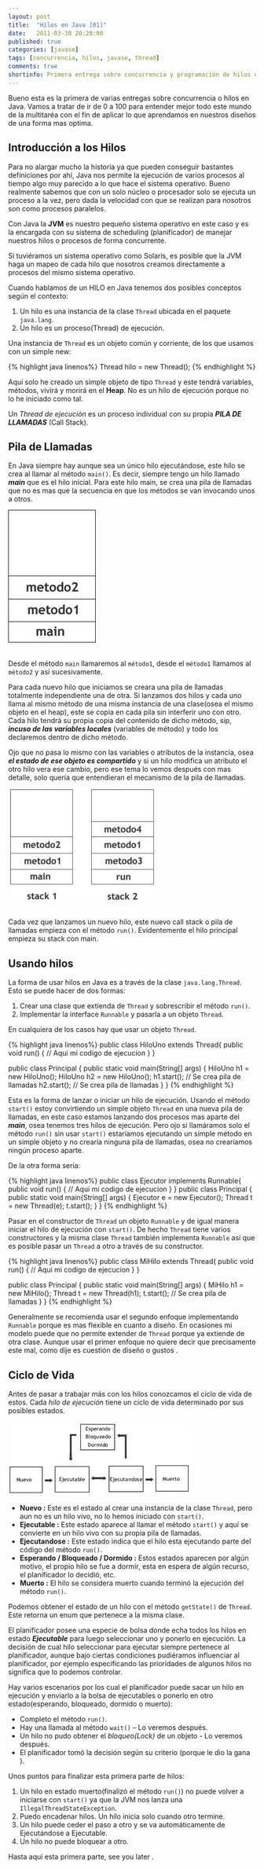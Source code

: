 ```yaml
---
layout: post
title:  "Hilos en Java [01]"
date:   2011-03-30 20:20:00
published: true
categories: [javase]
tags: [concurrencia, hilos, javase, thread]
comments: true
shortinfo: Primera entrega sobre concurrencia y programación de hilos en Java
---
```


Bueno esta es la primera de varias entregas sobre concurrencia o hilos en Java.  Vamos a tratar de ir de 0 a 100 para entender mejor todo este
mundo de la multitaréa con el fin de aplicar lo que aprendamos en nuestros diseños de una forma mas optima.

## Introducción a los Hilos
Para no alargar mucho la historia ya que pueden conseguir bastantes definiciones por ahí, Java nos permite la ejecución de varios procesos al
tiempo algo muy parecido a lo que hace el sistema operativo. Bueno realmente sabemos que con un solo núcleo o procesador solo se ejecuta un proceso
a la vez, pero dada la velocidad con que se realizan para nosotros son como procesos paralelos.

Con Java la **JVM** es nuestro pequeño sistema operativo en este caso y es la encargada con su sistema de scheduling (planificador) de manejar
nuestros hilos o procesos de forma concurrente.

Si tuviéramos un sistema operativo como Solaris, es posible que la JVM haga un mapeo de cada hilo que nosotros creamos directamente a procesos del mismo sistema operativo.

Cuando hablamos de un HILO en Java tenemos dos posibles conceptos según el contexto:

1. Un hilo es una instancia de la clase `Thread` ubicada en el paquete `java.lang`.
2. Un hilo es un proceso(Thread) de ejecución.

Una instancia de `Thread` es un objeto común y corriente, de los que usamos con un simple new:

{% highlight java linenos%}
Thread hilo = new Thread();
{% endhighlight %}<br/>

Aquí solo he creado un simple objeto de tipo `Thread` y este tendrá variables, métodos, vivirá y morirá en el **Heap**. No es un hilo de ejecución porque no lo he iniciado como tal. 

Un _Thread de ejecución_ es un proceso individual con su propia _**PILA DE LLAMADAS**_ (Call Stack).

## Pila de Llamadas
En Java siempre hay aunque sea un único hilo ejecutándose, este hilo se crea al llamar al método `main()`. Es decir, siempre tengo un hilo llamado _**main**_ que es el hilo inicial. Para este hilo main, se crea una pila de llamadas que no es mas que la secuencia en que los métodos se van invocando unos a otros.

![Hilos 01](/images/hilos-01.jpg)<br/><br/>

Desde el método `main` llamaremos al `método1`, desde el `método1` llamamos al `método2` y así sucesivamente.

Para cada nuevo hilo que iniciamos se creara una pila de llamadas totalmente independiente una de otra. Si lanzamos dos hilos y cada uno llama al mismo método de una misma instancia de una clase(osea el mismo objeto en el heap), este se copia en cada pila sin interferir uno con otro. Cada hilo tendrá su propia copia del contenido de dicho método, sip, _**incuso de las variables locales**_ (variables de método) y todo los declaremos dentro de dicho método. 

Ojo que no pasa lo mismo con las variables o atributos de la instancia, osea _**el estado de ese objeto es compartido**_ y si un hilo modifica un atributo el otro hilo vera ese cambio, pero ese tema lo vemos después con mas detalle, solo quería que entendieran el mecanismo de la pila de llamadas.

![Hilos 02](/images/hilos-02.jpg)<br/><br/>

Cada vez que lanzamos un nuevo hilo, este nuevo call stack o pila de llamadas empieza con el método `run()`. Evidentemente el hilo principal empieza su stack con main.

## Usando hilos
La forma de usar hilos en Java es a través de la clase `java.lang.Thread`. Esto se puede hacer de dos formas:

1. Crear una clase que extienda de `Thread` y sobrescribir el método `run()`.
2. Implementar la interface `Runnable` y pasarla a un objeto `Thread`.

En cualquiera de los casos hay que usar un objeto `Thread`.

{% highlight java linenos%}
public class HiloUno extends Thread{
    public void run() {
        // Aqui mi codigo de ejecucion
    }
}
 
public class Principal {
    public static void main(String[] args) {
        HiloUno h1 = new HiloUno();
        HiloUno h2 = new HiloUno();
        h1.start();  // Se crea pila de llamadas
        h2.start();  // Se crea pila de llamadas
    }
}
{% endhighlight %}<br/>

Esta es la forma de lanzar o iniciar un hilo de ejecución. Usando el método `start()` estoy convirtiendo un simple objeto `Thread` en una nueva pila de llamadas, en este caso estamos lanzando dos procesos mas aparte del _**main**_, osea tenemos tres hilos de ejecución. Pero ojo si llamáramos solo el método `run()` sin usar `start()` estaríamos ejecutando un simple método en un simple objeto y no crearía ninguna pila de llamadas, osea no crearíamos ningún proceso aparte. 

De la otra forma sería:

{% highlight java linenos%}
public class Ejecutor implements Runnable{
    public void run() {
        // Aqui mi codigo de ejecucion
    }
}
public class Principal {
    public static void main(String[] args) {
        Ejecutor e = new Ejecutor();
        Thread t = new Thread(e);
        t.start();
    }
}
{% endhighlight %}<br/>

Pasar en el constructor de `Thread` un objeto `Runnable` y de igual manera iniciar el hilo de ejecución con `start()`. De hecho `Thread` tiene varios constructores
y la misma clase `Thread` también implementa `Runnable` así que es posible pasar un `Thread` a otro a través de su constructor.

{% highlight java linenos%}
public class MiHilo extends Thread{
    public void run() {
        // Aqui mi codigo de ejecucion
    }
}
 
public class Principal {
    public static void main(String[] args) {
        MiHilo h1 = new MiHilo();
        Thread t = new Thread(h1);
        t.start();  // Se crea pila de llamadas
    }
}
{% endhighlight %}<br/>

Generalmente se recomienda usar el segundo enfoque implementando `Runnable` porque es mas flexible en cuanto a diseño. En ocasiones mi modelo puede que no permite extender de `Thread` porque ya extiende de otra clase. Aunque usar el primer enfoque no quiere decir que precisamente este mal, como dije es cuestión de diseño o gustos .

## Ciclo de Vida
Antes de pasar a trabajar más con los hilos conozcamos el ciclo de vida de estos. Cada _hilo de ejecución_ tiene un ciclo de vida determinado por sus posibles estados.

![Hilos 03](/images/hilos-03.jpg)

* **Nuevo :** Este es el estado al crear una instancia de la clase `Thread`, pero aun no es un hilo vivo, no lo hemos iniciado con `start()`.
* **Ejecutable :** Este estado aparece al llamar el método `start()` y aquí se convierte en un hilo vivo con su propia pila de llamadas.
* **Ejecutandose :** Este estado indica que el hilo esta ejecutando parte del código del método `run()`.
* **Esperando / Bloqueado / Dormido :** Estos estados aparecen por algún motivo, el propio hilo se fue a dormir, esta en espera de algún recurso, el planificador lo decidió, etc.
* **Muerto :** El hilo se considera muerto cuando terminó la ejecución del método `run()`.

Podemos obtener el estado de un hilo con el método `getState()` de `Thread`. Este retorna un enum que pertenece a la misma clase. 

El planificador posee una especie de bolsa donde echa todos los hilos en estado _**Ejecutable**_ para luego seleccionar uno y ponerlo en ejecución. La decisión de cual hilo seleccionar para ejecutar siempre pertenece al planificador, aunque bajo ciertas condiciones pudiéramos influenciar al planificador, por ejemplo especificando las prioridades de algunos hilos no significa que lo podemos controlar.

Hay varios escenarios por los cual el planificador puede sacar un hilo en ejecución y enviarlo a la bolsa de ejecutables o ponerlo en otro estado(esperando, bloqueado, dormido o muerto):

* Completo el método `run()`.
* Hay una llamada al método `wait()` – Lo veremos después.
* Un hilo no pudo obtener el _bloqueo(Lock)_ de un objeto - Lo veremos después.
* El planificador tomó la decisión según su criterio (porque le dio la gana ).

Unos puntos para finalizar esta primera parte de hilos:

1. Un hilo en estado muerto(finalizó el método `run()`) no puede volver a iniciarse con `start()` ya que la JVM nos lanza una `IllegalThreadStateException`.
2. Puedo encadenar hilos. Un hilo inicia solo cuando otro termine.
3. Un hilo puede ceder el paso a otro y se va automáticamente de Ejecutándose a Ejecutable.
4. Un hilo no puede bloquear a otro.

Hasta aquí esta primera parte, see you later .
